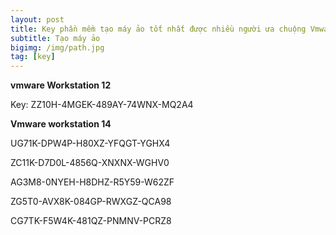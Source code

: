 ```yaml
---
layout: post
title: Key phần mềm tạo máy ảo tốt nhất được nhiều người ưa chuộng Vmware workstation
subtitle: Tạo máy ảo
bigimg: /img/path.jpg
tag: [key]
---
```


**vmware Workstation 12**

Key: ZZ10H-4MGEK-489AY-74WNX-MQ2A4

**Vmware workstation 14**

UG71K-DPW4P-H80XZ-YFQGT-YGHX4

ZC11K-D7D0L-4856Q-XNXNX-WGHV0

AG3M8-0NYEH-H8DHZ-R5Y59-W62ZF

ZG5T0-AVX8K-084GP-RWXGZ-QCA98

CG7TK-F5W4K-481QZ-PNMNV-PCRZ8

<div id="fb-root"></div>
<script>(function(d, s, id) {
  var js, fjs = d.getElementsByTagName(s)[0];
  if (d.getElementById(id)) return;
  js = d.createElement(s); js.id = id;
  js.src = 'https://connect.facebook.net/vi_VN/sdk.js#xfbml=1&version=v2.12';
  fjs.parentNode.insertBefore(js, fjs);
}(document, 'script', 'facebook-jssdk'));</script>

<div class="fb-comments" data-href="https://github.com/tha1982/tha1982.github.io/edit/master/_posts/2018-04-19-vmware.md" data-numposts="5"></div>
